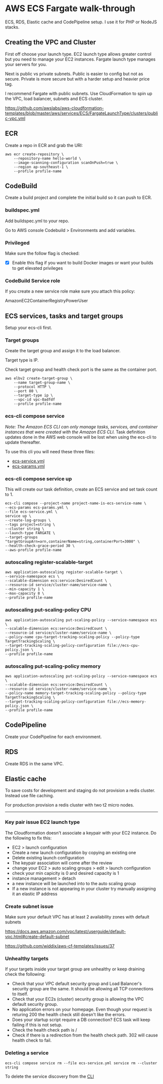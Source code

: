 # AWS ECS Fargate walk-through

ECS, RDS, Elastic cache and CodePipeline setup. I use it for PHP or NodeJS stacks.

## Creating the VPC and Cluster

First off choose your launch type. EC2 launch type allows greater control but you need to manage your EC2 instances. Fargate launch type manages your servers for you.

Next is public vs private subnets. Public is easier to config but not as secure. Private is more secure but with a harder setup and heavier price tag.

I recommend Fargate with public subnets. Use CloudFormation to spin up the VPC, load balancer, subnets and ECS cluster.

https://github.com/awslabs/aws-cloudformation-templates/blob/master/aws/services/ECS/FargateLaunchType/clusters/public-vpc.yml


## ECR

Create a repo in ECR and grab the URI:

```
aws ecr create-repository \
    --repository-name hello-world \
    --image-scanning-configuration scanOnPush=true \
    --region ap-southeast-1 \
    --profile profile-name
```

## CodeBuild

Create a build project and complete the initial build so it can push to ECR.

### buildspec.yml

Add buildspec.yml to your repo.

Go to AWS console Codebuild > Environments and add variables.

### Privileged

Make sure the follow flag is checked:

- [x] Enable this flag if you want to build Docker images or want your builds to get elevated privileges

### CodeBuild Service role

If you create a new service role make sure you attach this policy:

AmazonEC2ContainerRegistryPowerUser


## ECS services, tasks and target groups
Setup your ecs-cli first.

### Target groups
Create the target group and assign it to the load balancer.

Target type is IP.

Check target group and health check port is the same as the container port.

```
aws elbv2 create-target-group \
    --name target-group-name \
    --protocol HTTP \
    --port 80 \
    --target-type ip \
    --vpc-id vpc-0adfdf
    --profile profile-name
```

### ecs-cli compose service
_Note: The Amazon ECS CLI can only manage tasks, services, and container instances that were created with the Amazon ECS CLI._
Task definition updates done in the AWS web console will be lost when using the ecs-cli to update thereafter.

To use this cli you will need these three files:

- [ecs-service.yml](ecs-service.yml)
- [ecs-params.yml](ecs-params.yml)

### ecs-cli compose service up
This will create our task definition, create an ECS service and set task count to 1.

```
ecs-cli compose --project-name project-name-is-ecs-service-name \
--ecs-params ecs-params.yml \
--file ecs-service.yml \
service up \
--create-log-groups \
--tags project=string \
--cluster string \
--launch-type FARGATE \
--target-groups "targetGroupArn=arn,containerName=string,containerPort=3000" \
--health-check-grace-period 30 \
--aws-profile profile-name
```

### autoscaling register-scalable-target

```
aws application-autoscaling register-scalable-target \
--service-namespace ecs \
--scalable-dimension ecs:service:DesiredCount \
--resource-id service/cluster-name/service-name \
--min-capacity 1 \
--max-capacity 8 \
--profile profile-name
```

### autoscaling put-scaling-policy CPU

```
aws application-autoscaling put-scaling-policy --service-namespace ecs \
--scalable-dimension ecs:service:DesiredCount \
--resource-id service/cluster-name/service-name \
--policy-name cpu-target-tracking-scaling-policy --policy-type TargetTrackingScaling \
--target-tracking-scaling-policy-configuration file://ecs-cpu-policy.json \
--profile profile-name
```

### autoscaling put-scaling-policy memory

```
aws application-autoscaling put-scaling-policy --service-namespace ecs \
--scalable-dimension ecs:service:DesiredCount \
--resource-id service/cluster-name/service-name \
--policy-name memory-target-tracking-scaling-policy --policy-type TargetTrackingScaling \
--target-tracking-scaling-policy-configuration file://ecs-memory-policy.json \
--profile profile-name
```

## CodePipeline

Create your CodePipeline for each environment.

## RDS

Create RDS in the same VPC.

## Elastic cache

To save costs for development and staging do not provision a redis cluster. Instead use file caching.

For production provision a redis cluster with two t2 micro nodes.

---

### Key pair issue EC2 launch type
The Cloudformation doesn't associate a keypair with your EC2 instance. Do the following to fix this:

- EC2 > launch configuration
- Create a new launch configuration by copying an existing one
- Delete existing launch configuration
- The keypair association will come after the review
- change your EC2 > auto scaling groups > edit > launch configuration
- check your min capicity is 0 and desired capacity is 1
- instance management > detach
- a new instance will be launched into to the auto scaling group
- If a new instance is not appearing in your cluster try manually assigning it an elastic IP address

### Create subnet issue
Make sure your default VPC has at least 2 availability zones with default subnets

https://docs.aws.amazon.com/vpc/latest/userguide/default-vpc.html#create-default-subnet

https://github.com/widdix/aws-cf-templates/issues/37

### Unhealthy targets

If your targets inside your target group are unhealthy or keep draining check the following:

- Check that your VPC default security group and Load Balancer's security group are the same. It should be allowing all TCP connections to itself.
- Check that your EC2s (cluster) security group is allowing the VPC default security group.
- No application errors on your homepage. Even though your request is returing 200 the health check still doesn't like the errors.
- Does your startup script require a DB connection? ECS task will keep failing if this is not setup.
- Check the health check path is /
- Check if there is a redirection from the health check path. 302 will cause health check to fail.

### Deleting a service
`ecs-cli compose service rm --file ecs-service.yml service rm --cluster string`

To delete the service discovery from the [CLI](https://stackoverflow.com/questions/53370256/aws-creation-failed-service-already-exists-service-awsservicediscovery-stat)

